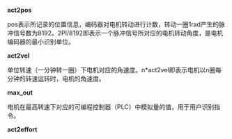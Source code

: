**act2pos**

pos表示所记录的位置信息，编码器对电机转动进行计数，转动一圈1rad产生的脉冲信号数为8192。2PI/8192即表示一个脉冲信号所对应的电机转动角度，是电机编码器的最小识别单位。



**act2vel**

单位转速（一分钟转一圈）下电机对应的角速度。n*act2vel即表示电机以n圈每分钟的转速运转时，电机的角速度。



**max_out**

电机在最高转速下对应的可编程控制器（PLC）中模拟量的值，用于用户识别指令。



**act2effort**

